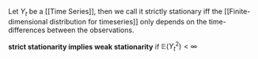 Let $Y_{t}$ be a [[Time Series]], then we call it strictly stationary iff the [[Finite-dimensional distribution for timeseries]] only depends on the time-differences between the observations. 


**strict stationarity implies weak stationarity** if $\mathbb{E}(Y_{t}^2)<\infty$

